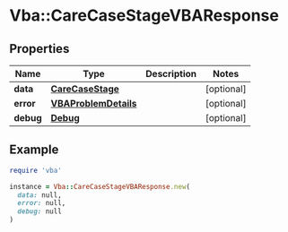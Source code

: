 # Vba::CareCaseStageVBAResponse

## Properties

| Name | Type | Description | Notes |
| ---- | ---- | ----------- | ----- |
| **data** | [**CareCaseStage**](CareCaseStage.md) |  | [optional] |
| **error** | [**VBAProblemDetails**](VBAProblemDetails.md) |  | [optional] |
| **debug** | [**Debug**](Debug.md) |  | [optional] |

## Example

```ruby
require 'vba'

instance = Vba::CareCaseStageVBAResponse.new(
  data: null,
  error: null,
  debug: null
)
```

